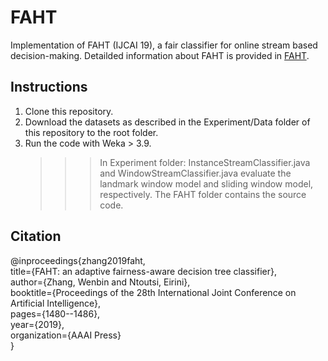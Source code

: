 # FAHT
Implementation of FAHT (IJCAI 19), a fair classifier for online stream based decision-making. Detailded information about FAHT is provided in [FAHT](https://www.ijcai.org/proceedings/2019/0205.pdf).  

## Instructions
1. Clone this repository.
2. Download the datasets as described in the Experiment/Data folder of this repository to the root folder.
3. Run the code with Weka > 3.9.
   >>>In Experiment folder: InstanceStreamClassifier.java and WindowStreamClassifier.java evaluate the landmark window model       and sliding window model, respectively.
   >>>The FAHT folder contains the source code.
  
## Citation
@inproceedings{zhang2019faht,  
  title={FAHT: an adaptive fairness-aware decision tree classifier},  
  author={Zhang, Wenbin and Ntoutsi, Eirini},  
  booktitle={Proceedings of the 28th International Joint Conference on Artificial Intelligence},  
  pages={1480--1486},  
  year={2019},  
  organization={AAAI Press}  
}
